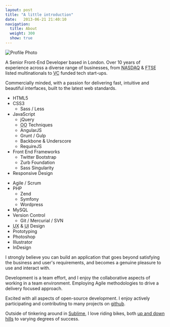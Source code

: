 ```yaml
---
layout: post
title: "A little introduction"
date:   2013-06-21 21:40:10
navigation:
  title: About
  weight: 300
  show: true
---
```



<div class="about__intro">
    <img src="/img/about/avatar-snow-bw.jpg" class="about__photo round" title="Snowman buddy" alt="Profile Photo">
    <p>A Senior Front-End Developer based in London. Over 10 years of experience across a diverse range of businesses, from <abbr title="National Association of Securities Dealer Automated Quotation system">NASDAQ</abbr> &amp; <abbr title="Financial Times Stock Exchange">FTSE</abbr> listed multinationals to <abbr title="Venture Capital">VC</abbr> funded tech start-ups.</p>
    <p>Commercially minded, with a passion for delivering fast, intuitive and beautiful interfaces, built to the latest web standards. </p>
</div>

<div class="highlight">
    <div class="skills">
        <ul class="skills__set">
            <li>HTML5</li>
            <li>CSS3
                <ul>
                    <li>Sass / Less</li>
                </ul>
            </li>
            <li>JavaScript
                <ul>
                    <li>jQuery</li>
                    <li><abbr title="Object-Oriented">OO</abbr> Techniques</li>
                    <li>AngularJS</li>
                    <li>Grunt / Gulp</li>
                    <li>Backbone &amp; Underscore</li>
                    <li>RequireJS</li>
                </ul>
            </li>
            <li>Front End Frameworks
                <ul>
                    <li>Twitter Bootstrap</li>
                    <li>Zurb Foundation</li>
                    <li>Sass Singularity</li>
                </ul>
            </li>
            <li>Responsive Design</li>
        </ul>
    </div>
    <div class="skills">
        <ul class="skills__set">
            <li>Agile / Scrum</li>
            <li>PHP
                <ul>
                    <li>Zend</li>
                    <li>Symfony</li>
                    <li>Wordpress</li>
                </ul>
            </li>
            <li>MySQL</li>
            <li>Version Control
                <ul>
                    <li>Git / Mercurial / SVN</li>
                </ul>
            </li>
            <li><abbr title="User-Experience">UX</abbr> &amp; <abbr title="User-Interface">UI</abbr> Design</li>
            <li>Prototyping</li>
            <li>Photoshop</li>
            <li>Illustrator</li>
            <li>InDesign</li>
        </ul>
    </div>
</div>

I strongly believe you can build an application that goes beyond satisfying the business and user's requirements, and becomes a genuine pleasure to use and interact with.

Development is a team effort, and I enjoy the collaborative aspects of working in a team environment.  Employing Agile methodologies to drive a delivery focused approach.

Excited with all aspects of open-source development. I enjoy actively participating and contributing to many projects on [github][github].

Outside of tinkering around in [Sublime][sublime], I love riding bikes, both [up and down hills][strava] to varying degrees of success.

[github]: http://www.github.com/oller
[sublime]: http://www.sublimetext.com
[strava]: http://app.strava.com/athletes/707623
